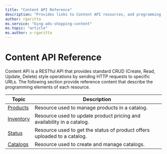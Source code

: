 ```yaml
---
title: "Content API Reference"
description: "Provides links to Content API resources, and programming elements of each of the Content API."
author: rgaritta
ms.service: "bing-ads-shopping-content"
ms.topic: "article"
ms.author: v-rgaritta
---
```


# Content API Reference

Content API is a RESTful API that provides standard CRUD (Create, Read, Update, Delete) style operations by sending HTTP requests to specific URLs. The following section provide reference content that describe the programming elements of each resource.

|Topic|Description|
|---------|---------------
|[Products](products-resource.md)|Resource used to manage products in a catalog.
|[Inventory](inventory-resource.md)|Resource used to update product pricing and availability in a catalog.
|[Status](status-resource.md)|Resource used to get the status of product offers uploaded to a catalog.
|[Catalogs](catalogs-resource.md)|Resource used to create and manage catalogs.
